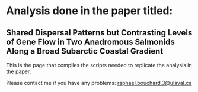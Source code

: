 # Analysis done in the paper titled:
## Shared Dispersal Patterns but Contrasting Levels of Gene Flow in Two Anadromous Salmonids Along a Broad Subarctic Coastal Gradient

This is the page that compiles the scripts needed to replicate the analysis in the paper.

Please contact me if you have any problems: raphael.bouchard.3@ulaval.ca
